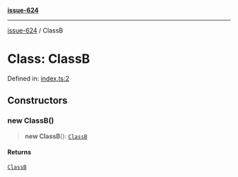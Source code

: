 [**issue-624**](../index.md)

***

[issue-624](../index.rst) / ClassB

# Class: ClassB

Defined in: [index.ts:2](https://github.com/typedoc2md/typedoc-plugin-markdown-scratchpad/blob/48b5b9ad70e31a4945755ce259ea933839e4cb5c/issues/624/src/index.ts#L2)

## Constructors

### new ClassB()

> **new ClassB**(): [`ClassB`](ClassB.md)

#### Returns

[`ClassB`](ClassB.md)

